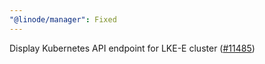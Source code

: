 ```yaml
---
"@linode/manager": Fixed
---
```


Display Kubernetes API endpoint for LKE-E cluster ([#11485](https://github.com/linode/manager/pull/11485))
